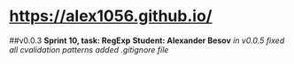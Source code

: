 # https://alex1056.github.io/

##v0.0.3
**Sprint 10, task: RegExp**
**Student: Alexander Besov**
_in v0.0.5 fixed all cvalidation patterns_
_added .gitignore file_
